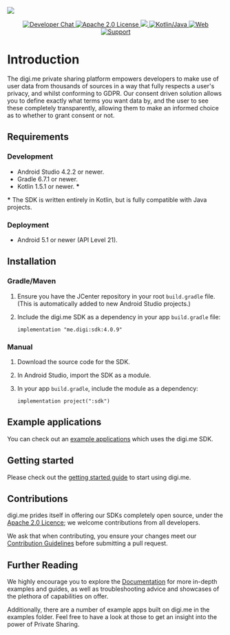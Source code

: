 ![](https://securedownloads.digi.me/partners/digime/SDKReadmeBanner.png)

<p align="center">
    <a href="https://developers.digi.me/slack/join">
        <img src="https://img.shields.io/badge/chat-slack-blueviolet.svg" alt="Developer Chat">
    </a>
    <a href="../../LICENSE">
        <img src="https://img.shields.io/badge/license-apache 2.0-blue.svg" alt="Apache 2.0 License">
    </a>
    <a href="#">
    	<img src="https://img.shields.io/badge/build-passing-brightgreen.svg">
    </a>
    <a href="https://kotlinlang.org">
        <img src="https://img.shields.io/badge/language-kotlin/java-ff69b4.svg" alt="Kotlin/Java">
    </a>
    <a href="https://developers.digi.me">
        <img src="https://img.shields.io/badge/web-digi.me-red.svg" alt="Web">
    </a>
    <a href="https://digime.freshdesk.com/support/home">
        <img src="https://img.shields.io/badge/support-freshdesk-721744.svg" alt="Support">
    </a>
</p>

# Introduction

The digi.me private sharing platform empowers developers to make use of user data from thousands of sources in a way that fully respects a user's privacy, and whilst conforming to GDPR. Our consent driven solution allows you to define exactly what terms you want data by, and the user to see these completely transparently, allowing them to make an informed choice as to whether to grant consent or not.

## Requirements

### Development

- Android Studio 4.2.2 or newer.
- Gradle 6.7.1 or newer.
- Kotlin 1.5.1 or newer. **\***

**\*** The SDK is written entirely in Kotlin, but is fully compatible with Java projects.

### Deployment

- Android 5.1 or newer (API Level 21).

## Installation

### Gradle/Maven

1. Ensure you have the JCenter repository in your root `build.gradle` file.<br>(This is automatically added to new Android Studio projects.)

2. Include the digi.me SDK as a dependency in your app `build.gradle` file:

   `implementation "me.digi:sdk:4.0.9"`

### Manual

1. Download the source code for the SDK.

2. In Android Studio, import the SDK as a module.

3. In your app `build.gradle`, include the module as a dependency:

   `implementation project(":sdk")`

## Example applications

You can check out an [example applications](https://github.com/digime/digime-sdk-android/tree/master/examples) which uses the digi.me SDK.

## Getting started

Please check out the [getting started guide](https://digime.github.io/digime-sdk-android/#/start) to start using digi.me.

## Contributions

digi.me prides itself in offering our SDKs completely open source, under the <a href="./LICENCE.md">Apache 2.0 Licence</a>; we welcome contributions from all developers.

We ask that when contributing, you ensure your changes meet our <a href="">Contribution Guidelines</a> before submitting a pull request.

## Further Reading

We highly encourage you to explore the <a href="https://digime.github.io/digime-sdk-android/">Documentation</a> for more in-depth examples and guides, as well as troubleshooting advice and showcases of the plethora of capabilities on offer.

Additionally, there are a number of example apps built on digi.me in the examples folder. Feel free to have a look at those to get an insight into the power of Private Sharing.
